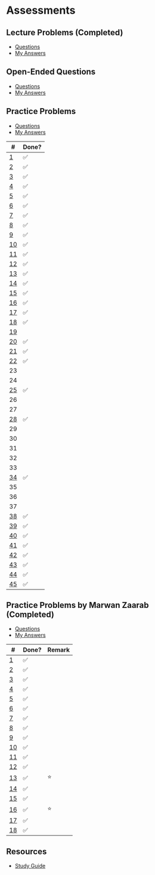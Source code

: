 # Assessments

## Lecture Problems (Completed)

- [Questions](https://docs.google.com/document/d/1Oyp7LaIggM2YU2jAWl58eq3W-S1PlfUOa3OdoRMK09A/edit)
- [My Answers](https://github.com/tsangsiu/RB120_OOP/blob/main/Assessments/Lecture_Problems/lecture_problems.md)

## Open-Ended Questions

- [Questions](https://docs.google.com/document/d/10Lg5TfMMqtADcHlPKiDUBqPDMB6Q63_Fs_uVGQG3ybQ/edit)
- [My Answers](https://github.com/tsangsiu/RB120_OOP/blob/main/Assessments/Open_Ended_Questions/open_ended_questions.md)

## Practice Problems

- [Questions](https://docs.google.com/document/d/10JvX-ArkfF8fIWQu8wPaYt7JJHrv_5E0gM0I2uPirwI/edit)
- [My Answers](https://github.com/tsangsiu/RB120_OOP/blob/main/Assessments/Practice_Problems/practice_problems.md)

| # | Done? |
| --- | --- |
| [1](https://github.com/tsangsiu/RB120_OOP/blob/main/Assessments/Practice_Problems/practice_problems.md#1) | :white_check_mark: |
| [2](https://github.com/tsangsiu/RB120_OOP/blob/main/Assessments/Practice_Problems/practice_problems.md#2) | :white_check_mark: |
| [3](https://github.com/tsangsiu/RB120_OOP/blob/main/Assessments/Practice_Problems/practice_problems.md#3) | :white_check_mark: |
| [4](https://github.com/tsangsiu/RB120_OOP/blob/main/Assessments/Practice_Problems/practice_problems.md#4) | :white_check_mark: |
| [5](https://github.com/tsangsiu/RB120_OOP/blob/main/Assessments/Practice_Problems/practice_problems.md#5) | :white_check_mark: |
| [6](https://github.com/tsangsiu/RB120_OOP/blob/main/Assessments/Practice_Problems/practice_problems.md#6) | :white_check_mark: |
| [7](https://github.com/tsangsiu/RB120_OOP/blob/main/Assessments/Practice_Problems/practice_problems.md#7) | :white_check_mark: |
| [8](https://github.com/tsangsiu/RB120_OOP/blob/main/Assessments/Practice_Problems/practice_problems.md#8) | :white_check_mark: |
| [9](https://github.com/tsangsiu/RB120_OOP/blob/main/Assessments/Practice_Problems/practice_problems.md#9) | :white_check_mark: |
| [10](https://github.com/tsangsiu/RB120_OOP/blob/main/Assessments/Practice_Problems/practice_problems.md#10) | :white_check_mark: |
| [11](https://github.com/tsangsiu/RB120_OOP/blob/main/Assessments/Practice_Problems/practice_problems.md#11) | :white_check_mark: |
| [12](https://github.com/tsangsiu/RB120_OOP/blob/main/Assessments/Practice_Problems/practice_problems.md#12) | :white_check_mark: |
| [13](https://github.com/tsangsiu/RB120_OOP/blob/main/Assessments/Practice_Problems/practice_problems.md#13) | :white_check_mark: |
| [14](https://github.com/tsangsiu/RB120_OOP/blob/main/Assessments/Practice_Problems/practice_problems.md#14) | :white_check_mark: |
| [15](https://github.com/tsangsiu/RB120_OOP/blob/main/Assessments/Practice_Problems/practice_problems.md#15) | :white_check_mark: |
| [16](https://github.com/tsangsiu/RB120_OOP/blob/main/Assessments/Practice_Problems/practice_problems.md#16) | :white_check_mark: |
| [17](https://github.com/tsangsiu/RB120_OOP/blob/main/Assessments/Practice_Problems/practice_problems.md#17) | :white_check_mark: |
| [18](https://github.com/tsangsiu/RB120_OOP/blob/main/Assessments/Practice_Problems/practice_problems.md#18) | :white_check_mark: |
| [19](https://github.com/tsangsiu/RB120_OOP/blob/main/Assessments/Practice_Problems/practice_problems.md#19) | |
| [20](https://github.com/tsangsiu/RB120_OOP/blob/main/Assessments/Practice_Problems/practice_problems.md#20) | :white_check_mark: |
| [21](https://github.com/tsangsiu/RB120_OOP/blob/main/Assessments/Practice_Problems/practice_problems.md#21) | :white_check_mark: |
| [22](https://github.com/tsangsiu/RB120_OOP/blob/main/Assessments/Practice_Problems/practice_problems.md#22) | :white_check_mark: |
| 23 | |
| 24 | |
| [25](https://github.com/tsangsiu/RB120_OOP/blob/main/Assessments/Practice_Problems/practice_problems.md#25) | :white_check_mark: |
| 26 | |
| 27 | |
| [28](https://github.com/tsangsiu/RB120_OOP/blob/main/Assessments/Practice_Problems/practice_problems.md#28) | :white_check_mark: |
| 29 | |
| 30 | |
| 31 | |
| 32 | |
| 33 | |
| [34](https://github.com/tsangsiu/RB120_OOP/blob/main/Assessments/Practice_Problems/practice_problems.md#34) | :white_check_mark: |
| 35 | |
| 36 | |
| 37 | |
| [38](https://github.com/tsangsiu/RB120_OOP/blob/main/Assessments/Practice_Problems/practice_problems.md#38) | :white_check_mark: |
| [39](https://github.com/tsangsiu/RB120_OOP/blob/main/Assessments/Practice_Problems/practice_problems.md#39) | :white_check_mark: |
| [40](https://github.com/tsangsiu/RB120_OOP/blob/main/Assessments/Practice_Problems/practice_problems.md#40) | :white_check_mark: |
| [41](https://github.com/tsangsiu/RB120_OOP/blob/main/Assessments/Practice_Problems/practice_problems.md#41) | :white_check_mark: |
| [42](https://github.com/tsangsiu/RB120_OOP/blob/main/Assessments/Practice_Problems/practice_problems.md#42) | :white_check_mark: |
| [43](https://github.com/tsangsiu/RB120_OOP/blob/main/Assessments/Practice_Problems/practice_problems.md#43) | :white_check_mark: |
| [44](https://github.com/tsangsiu/RB120_OOP/blob/main/Assessments/Practice_Problems/practice_problems.md#44) | :white_check_mark: |
| [45](https://github.com/tsangsiu/RB120_OOP/blob/main/Assessments/Practice_Problems/practice_problems.md#45) | :white_check_mark: |

## Practice Problems by Marwan Zaarab (Completed)

- [Questions](https://medium.com/@marwan.zaarab/rb129-interview-assessment-prep-e2f120330240)
- [My Answers](https://github.com/tsangsiu/RB120_OOP/blob/main/Assessments/Practice_Problems_Marwan_Z/practice_problems_marwan_z.md)

| # | Done? | Remark |
| --- | --- | --- |
| [1](https://github.com/tsangsiu/RB120_OOP/blob/main/Assessments/Practice_Problems_Marwan_Z/practice_problems_marwan_z.md#1) | :white_check_mark: | |
| [2](https://github.com/tsangsiu/RB120_OOP/blob/main/Assessments/Practice_Problems_Marwan_Z/practice_problems_marwan_z.md#2) | :white_check_mark: | |
| [3](https://github.com/tsangsiu/RB120_OOP/blob/main/Assessments/Practice_Problems_Marwan_Z/practice_problems_marwan_z.md#3) | :white_check_mark: | |
| [4](https://github.com/tsangsiu/RB120_OOP/blob/main/Assessments/Practice_Problems_Marwan_Z/practice_problems_marwan_z.md#4) | :white_check_mark: | |
| [5](https://github.com/tsangsiu/RB120_OOP/blob/main/Assessments/Practice_Problems_Marwan_Z/practice_problems_marwan_z.md#5) | :white_check_mark: | |
| [6](https://github.com/tsangsiu/RB120_OOP/blob/main/Assessments/Practice_Problems_Marwan_Z/practice_problems_marwan_z.md#6) | :white_check_mark: | |
| [7](https://github.com/tsangsiu/RB120_OOP/blob/main/Assessments/Practice_Problems_Marwan_Z/practice_problems_marwan_z.md#7) | :white_check_mark: | |
| [8](https://github.com/tsangsiu/RB120_OOP/blob/main/Assessments/Practice_Problems_Marwan_Z/practice_problems_marwan_z.md#8) | :white_check_mark: | |
| [9](https://github.com/tsangsiu/RB120_OOP/blob/main/Assessments/Practice_Problems_Marwan_Z/practice_problems_marwan_z.md#9) | :white_check_mark: | |
| [10](https://github.com/tsangsiu/RB120_OOP/blob/main/Assessments/Practice_Problems_Marwan_Z/practice_problems_marwan_z.md#10) | :white_check_mark: | |
| [11](https://github.com/tsangsiu/RB120_OOP/blob/main/Assessments/Practice_Problems_Marwan_Z/practice_problems_marwan_z.md#11) | :white_check_mark: | |
| [12](https://github.com/tsangsiu/RB120_OOP/blob/main/Assessments/Practice_Problems_Marwan_Z/practice_problems_marwan_z.md#12) | :white_check_mark: | |
| [13](https://github.com/tsangsiu/RB120_OOP/blob/main/Assessments/Practice_Problems_Marwan_Z/practice_problems_marwan_z.md#13) | :white_check_mark: | :star: |
| [14](https://github.com/tsangsiu/RB120_OOP/blob/main/Assessments/Practice_Problems_Marwan_Z/practice_problems_marwan_z.md#14) | :white_check_mark: | |
| [15](https://github.com/tsangsiu/RB120_OOP/blob/main/Assessments/Practice_Problems_Marwan_Z/practice_problems_marwan_z.md#15) | :white_check_mark: | |
| [16](https://github.com/tsangsiu/RB120_OOP/blob/main/Assessments/Practice_Problems_Marwan_Z/practice_problems_marwan_z.md#16) | :white_check_mark: | :star: |
| [17](https://github.com/tsangsiu/RB120_OOP/blob/main/Assessments/Practice_Problems_Marwan_Z/practice_problems_marwan_z.md#17) | :white_check_mark: | |
| [18](https://github.com/tsangsiu/RB120_OOP/blob/main/Assessments/Practice_Problems_Marwan_Z/practice_problems_marwan_z.md#18) | :white_check_mark: | |

## Resources

- [Study Guide](https://launchschool.com/lessons/3315a57a/assignments/5fe1a165)
